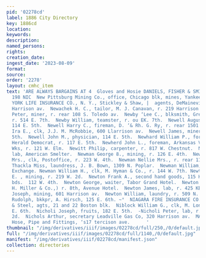 ```yaml
---
pid: '02278cd'
label: 1886 City Directory
key: 1886cd
location: 
keywords: 
description: 
named_persons: 
rights: 
creation_date: 
ingest_date: '2023-08-09'
format: 
source: 
order: '2278'
layout: cmhc_item
text: 'ARE ALWAYS BARGAINS AT 4  Gloves and Hosie DANIELS, FISHER & SMITH’S. }  NEW
  198 NIC  New Pittsburg Mining Co., office, Chicago blk, mines, Yankee  Hill.  NEW
  YORK LIFE INSURANCE CO., N. Y., Stickley & Shaw, |  agents, DeMaineville blk, 600
  Harrison av.  Newachek H. C., tailor, M. J. Canavan, r. 219 Harrison av.  Newberg
  Peter, miner, r. rear 108 S. Toledo av.  Newby ‘Lee C., blksmith, Gregg Chaqucette,
  r. 514 E. 7th.  Newby William, teamster, r. ou EK. 7th.  Newell Augustus R., miner,
  114 E. 5th.  Newell Harry C., fireman, D. ‘& Rh. G. Ry, r. rear 1501 N. Poplar.  Newell
  Ira E., clk, J.J. M. McRobbie, 600 Llarrison av.  Newell James, miner, r. 619 E.
  5th.  Newell John M., physician, 114 E. 5th.  Newhard William P., foreman, job dept.
  Herald Democrat, r. 117 E. 5th.  Newherd John L., foreman, Arkansas Valley Sampling
  Wks, r. 121 W. Elm.  Newitt Philip, carpenter, r. 817 W. Chestnut.  Newland W. J.,
  lab, American Smelter.  Newman George 8., mining, r. 126 E. 4th.  Newman: M. 8.
  Mrs., clk, Postoffice, r. 223 W. 4th.  Newman Nellie Mrs., r. rear 113 W. 8th.  Newman
  Thackla Miss, laundress, J. B. Bown, 1309 N. Poplar.  Newman William, waiter, Bank
  Exchange. Newman William H., clk, M. Hyman & Co., r. 144 W. 7th. Newton Clarence
  E. , mining, r. 219 W. 2d.  Newton Frank A., second hand goods, 115 Harrison av.,
  bds.  112 W. 4th.  Newton George, waiter, Tabor Grand Hotel.  Newton Isaac, (W.
  H. Miller & Co.,) r. 8th, Avenue Hotel.  Newton James, lab, r. 425 KE. 12th.  Newton
  Joseph, mining, 601 Harrison av.  Newton William, laundry, r. 509 N. Hemlock.  Ney
  Rudolph, bkkpr, A. Hirsch, 125 E. 6th. ~°  NIAGARA FIRE INSURANCE CO., N. Y., Buck
  & Steel, agts, 21 and 22 Boston blk.  Niblock William G., clk, M. Londoner, 135
  E. 6th.  Nicholi Joseph, fruits, 182 E. 5th.  -Nicholi Peter, lab, r. rear 119 W.
  2d.  Nichols Arthur, secretary Leadville Gas Co, 320 Harrison av.  MARSH & EATON,  Belting,
  Hose, Pipe and Fittings, ‘s17 tercison ave.      '
thumbnail: "/img/derivatives/iiif/images/02278cd/full/250,/0/default.jpg"
full: "/img/derivatives/iiif/images/02278cd/full/1140,/0/default.jpg"
manifest: "/img/derivatives/iiif/02278cd/manifest.json"
collection: directories
---
```

